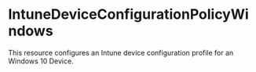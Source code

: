 
# IntuneDeviceConfigurationPolicyWindows

This resource configures an Intune device configuration profile for an Windows 10 Device.
